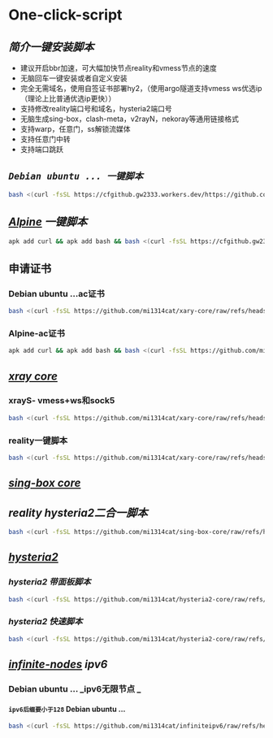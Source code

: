 # One-click-script
## _**简介一键安装脚本**_
- 建议开启bbr加速，可大幅加快节点reality和vmess节点的速度
- 无脑回车一键安装或者自定义安装
- 完全无需域名，使用自签证书部署hy2，（使用argo隧道支持vmess ws优选ip（理论上比普通优选ip更快））
- 支持修改reality端口号和域名，hysteria2端口号
- 无脑生成sing-box，clash-meta，v2rayN，nekoray等通用链接格式
- 支持warp，任意门，ss解锁流媒体
- 支持任意门中转
- 支持端口跳跃
## **_`Debian ubuntu ... 一键脚本`_**
```bash
bash <(curl -fsSL https://cfgithub.gw2333.workers.dev/https://github.com/mi1314cat/One-click-script/raw/refs/heads/main/Ubuntu.sh)
```
## **_[Alpine](https://github.com/mi1314cat/Alpine-script)  一键脚本_**
```bash
apk add curl && apk add bash && bash <(curl -fsSL https://cfgithub.gw2333.workers.dev/https://github.com/mi1314cat/Alpine-script/raw/refs/heads/main/alpine.sh)
```

## **申请证书**
### Debian ubuntu ...ac证书
```bash
bash <(curl -fsSL https://github.com/mi1314cat/xary-core/raw/refs/heads/main/acme.sh)
```
### Alpine-ac证书
 ```bash
apk add curl && apk add bash && bash <(curl -fsSL https://github.com/mi1314cat/Alpine-script/raw/refs/heads/main/acme.sh)
```
## **_[xray core](https://github.com/mi1314cat/xary-core)_**
### xrayS- vmess+ws和sock5
```bash
bash <(curl -fsSL https://github.com/mi1314cat/xary-core/raw/refs/heads/main/xrayS.sh)
```
### reality一键脚本

```bash
bash <(curl -fsSL https://github.com/mi1314cat/xary-core/raw/refs/heads/main/reality_xray.sh)
```
## **_[sing-box core](https://github.com/mi1314cat/sing-box-core)_**
## _reality hysteria2二合一脚本_

```bash
bash <(curl -fsSL https://github.com/mi1314cat/sing-box-core/raw/refs/heads/main/install.sh)
```

## **_[hysteria2](https://github.com/mi1314cat/hysteria2-core)_**
### _hysteria2 带面板脚本_
```bash
bash <(curl -fsSL https://github.com/mi1314cat/hysteria2-core/raw/refs/heads/main/hy2-panel.sh)
```
### _hysteria2 快速脚本_
```bash
bash <(curl -fsSL https://github.com/mi1314cat/hysteria2-core/raw/refs/heads/main/fast-hy2.sh)
```
## **_[infinite-nodes](https://github.com/mi1314cat/infiniteipv6) ipv6_**
### Debian ubuntu ... _ipv6无限节点 _ 
#### **`ipv6后缀要小于128`** Debian ubuntu ...
```bash
bash <(curl -fsSL https://github.com/mi1314cat/infiniteipv6/raw/refs/heads/main/infinite-nodes.sh)
```
